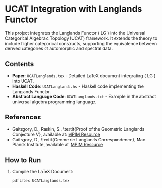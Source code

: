 # UCAT Integration with Langlands Functor

This project integrates the Langlands Functor \( LG \) into the Universal Categorical Algebraic Topology (UCAT) framework. It extends the theory to include higher categorical constructs, supporting the equivalence between derived categories of automorphic and spectral data.

## Contents

- **Paper**: `UCATLanglands.tex` - Detailed LaTeX document integrating \( LG \) into UCAT.
- **Haskell Code**: `UCATLanglands.hs` - Haskell code implementing the Langlands Functor.
- **Abstract Language Code**: `UCATLanglands.txt` - Example in the abstract universal algebra programming language.

## References

- Gaitsgory, D., Raskin, S., \textit{Proof of the Geometric Langlands Conjecture V}, available at: [MPIM Resource](https://people.mpim-bonn.mpg.de/gaitsgde/GLC/)
- Gaitsgory, D., \textit{Geometric Langlands Correspondence}, Max Planck Institute, available at: [MPIM Resource](https://people.mpim-bonn.mpg.de/gaitsgde/GLC/)

## How to Run

1. Compile the LaTeX Document:
   ```bash
   pdflatex UCATLanglands.tex
